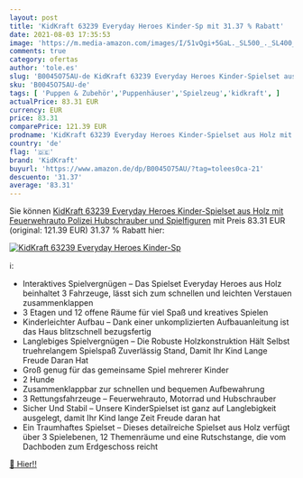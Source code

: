 ```yaml
---
layout: post
title: 'KidKraft 63239 Everyday Heroes Kinder-Sp mit 31.37 % Rabatt'
date: 2021-08-03 17:35:53
image: 'https://m.media-amazon.com/images/I/51vQgi+5GaL._SL500_._SL400_.jpg'
comments: true
category: ofertas
author: 'tole.es'
slug: 'B0045O75AU-de KidKraft 63239 Everyday Heroes Kinder-Spielset aus Holz...'
sku: 'B0045O75AU-de'
tags: [ 'Puppen & Zubehör','Puppenhäuser','Spielzeug','kidkraft', ]
actualPrice: 83.31 EUR
currency: EUR
price: 83.31
comparePrice: 121.39 EUR
prodname: 'KidKraft 63239 Everyday Heroes Kinder-Spielset aus Holz mit Feuerwehrauto  Polizei  Hubschrauber und Spielfiguren'
country: 'de'
flag: '🇩🇪'
brand: 'KidKraft'
buyurl: 'https://www.amazon.de/dp/B0045O75AU/?tag=tolees0ca-21'
descuento: '31.37'
average: '83.31'
---
```


Sie können [KidKraft 63239 Everyday Heroes Kinder-Spielset aus Holz mit Feuerwehrauto  Polizei  Hubschrauber und Spielfiguren](https://www.amazon.de/dp/B0045O75AU/?tag=tolees0ca-21) mit Preis 83.31 EUR (original: 121.39 EUR) 31.37 % Rabatt hier:

[![KidKraft 63239 Everyday Heroes Kinder-Sp](https://m.media-amazon.com/images/I/51vQgi+5GaL._SL500_._SL400_.jpg)](https://www.amazon.de/dp/B0045O75AU/?tag=tolees0ca-21)

ℹ️:

- Interaktives Spielvergnügen – Das Spielset Everyday Heroes aus Holz beinhaltet 3 Fahrzeuge, lässt sich zum schnellen und leichten Verstauen zusammenklappen
- 3 Etagen und 12 offene Räume für viel Spaß und kreatives Spielen
- Kinderleichter Aufbau – Dank einer unkomplizierten Aufbauanleitung ist das Haus blitzschnell bezugsfertig
- Langlebiges Spielvergnügen – Die Robuste Holzkonstruktion Hält Selbst truehrelangem Spielspaß Zuverlässig Stand, Damit Ihr Kind Lange Freude Daran Hat
- Groß genug für das gemeinsame Spiel mehrerer Kinder
- 2 Hunde
- Zusammenklappbar zur schnellen und bequemen Aufbewahrung
- 3 Rettungsfahrzeuge – Feuerwehrauto, Motorrad und Hubschrauber
- Sicher Und Stabil – Unsere KinderSpielset ist ganz auf Langlebigkeit ausgelegt, damit Ihr Kind lange Zeit Freude daran hat
- Ein Traumhaftes Spielset – Dieses detailreiche Spielset aus Holz verfügt über 3 Spielebenen, 12 Themenräume und eine Rutschstange, die vom Dachboden zum Erdgeschoss reicht

[🛒 Hier!!](https://www.amazon.de/dp/B0045O75AU/?tag=tolees0ca-21)
